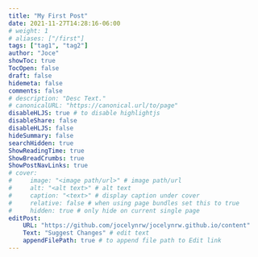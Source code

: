 ```yaml
---
title: "My First Post"
date: 2021-11-27T14:28:16-06:00
# weight: 1
# aliases: ["/first"]
tags: ["tag1", "tag2"]
author: "Joce"
showToc: true
TocOpen: false
draft: false
hidemeta: false
comments: false
# description: "Desc Text."
# canonicalURL: "https://canonical.url/to/page"
disableHLJS: true # to disable highlightjs
disableShare: false
disableHLJS: false
hideSummary: false
searchHidden: true
ShowReadingTime: true
ShowBreadCrumbs: true
ShowPostNavLinks: true
# cover:
#     image: "<image path/url>" # image path/url
#     alt: "<alt text>" # alt text
#     caption: "<text>" # display caption under cover
#     relative: false # when using page bundles set this to true
#     hidden: true # only hide on current single page
editPost:
    URL: "https://github.com/jocelynrw/jocelynrw.github.io/content"
    Text: "Suggest Changes" # edit text
    appendFilePath: true # to append file path to Edit link
---
```

